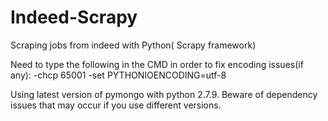 # Indeed-Scrapy
Scraping jobs from indeed with Python( Scrapy framework)

Need to type the following in the CMD in order to fix encoding issues(if any):
-chcp 65001
-set PYTHONIOENCODING=utf-8

Using latest version of pymongo with python 2.7.9. Beware of dependency issues that may occur if you use different versions.
